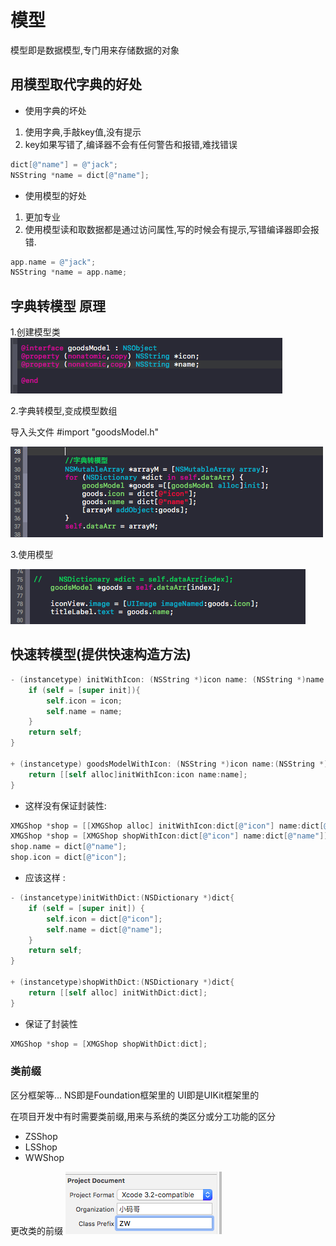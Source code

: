 # 模型
模型即是数据模型,专门用来存储数据的对象

## 用模型取代字典的好处

* 使用字典的坏处

 1. 使用字典,手敲key值,没有提示
 2. key如果写错了,编译器不会有任何警告和报错,难找错误
 ```objectivec
dict[@"name"] = @"jack";
NSString *name = dict[@"name"];
```

* 使用模型的好处

 1. 更加专业
 2. 使用模型读和取数据都是通过访问属性,写的时候会有提示,写错编译器即会报错.
 ```objectivec
 app.name = @"jack";
 NSString *name = app.name;
 ```
 
## 字典转模型 原理

1.创建模型类
![](/1229/images/WX20170722-145243.png)

2.字典转模型,变成模型数组

导入头文件 #import "goodsModel.h"

![](/1229/images/WX20170722-145307.png)

3.使用模型

![](/1229/images/WX20170722-145320.png)

## 快速转模型(提供快速构造方法)
```objectivec
- (instancetype) initWithIcon: (NSString *)icon name: (NSString *)name {
    if (self = [super init]){
        self.icon = icon;
        self.name = name;
    }
    return self;
}

+ (instancetype) goodsModelWithIcon: (NSString *)icon name:(NSString *)name{
    return [[self alloc]initWithIcon:icon name:name];
}
```
* 这样没有保证封装性:

```objectivec
XMGShop *shop = [[XMGShop alloc] initWithIcon:dict[@"icon"] name:dict[@"name"]];
XMGShop *shop = [XMGShop shopWithIcon:dict[@"icon"] name:dict[@"name"]];
shop.name = dict[@"name"];
shop.icon = dict[@"icon"];
```
* 应该这样 :

```objectivec
- (instancetype)initWithDict:(NSDictionary *)dict{
    if (self = [super init]) {
        self.icon = dict[@"icon"];
        self.name = dict[@"name"];
    }
    return self;
}

+ (instancetype)shopWithDict:(NSDictionary *)dict{
    return [[self alloc] initWithDict:dict];
}
```

* 保证了封装性
```objectivec
XMGShop *shop = [XMGShop shopWithDict:dict];
```

### 类前缀
区分框架等...
NS即是Foundation框架里的
UI即是UIKit框架里的

在项目开发中有时需要类前缀,用来与系统的类区分或分工功能的区分
* ZSShop
* LSShop
* WWShop

更改类的前缀
![](/1229/images/WX20170722-150340.png)





